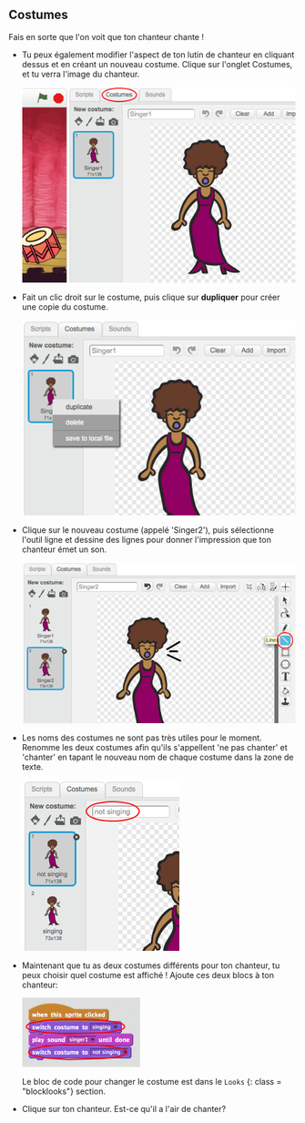 ## Costumes

Fais en sorte que l'on voit que ton chanteur chante !

+ Tu peux également modifier l'aspect de ton lutin de chanteur en cliquant dessus et en créant un nouveau costume. Clique sur l'onglet Costumes, et tu verra l'image du chanteur.
    
    ![capture d'écran](images/band-singer-costume.png)

+ Fait un clic droit sur le costume, puis clique sur **dupliquer** pour créer une copie du costume.
    
    ![capture d'écran](images/band-singer-duplicate.png)

+ Clique sur le nouveau costume (appelé 'Singer2'), puis sélectionne l'outil ligne et dessine des lignes pour donner l'impression que ton chanteur émet un son.
    
    ![captures d'écran](images/band-singer-click.png)

+ Les noms des costumes ne sont pas très utiles pour le moment. Renomme les deux costumes afin qu'ils s'appellent 'ne pas chanter' et 'chanter' en tapant le nouveau nom de chaque costume dans la zone de texte.
    
    ![capture d'écran](images/band-singer-name.png)

+ Maintenant que tu as deux costumes différents pour ton chanteur, tu peux choisir quel costume est affiché ! Ajoute ces deux blocs à ton chanteur:
    
    ![capture d'écran](images/band-looks.png)
    
    Le bloc de code pour changer le costume est dans le ` Looks ` {: class = "blocklooks"} section.

+ Clique sur ton chanteur. Est-ce qu'il a l'air de chanter?